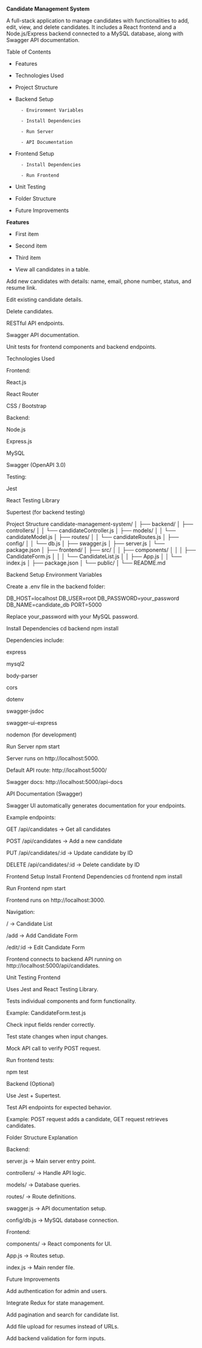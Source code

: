 **Candidate Management System**

A full-stack application to manage candidates with functionalities to add, edit, view, and delete candidates. It includes a React frontend and a Node.js/Express backend connected to a MySQL database, along with Swagger API documentation.

Table of Contents

- Features

- Technologies Used

- Project Structure

- Backend Setup

        - Environment Variables
        
        - Install Dependencies
        
        - Run Server
        
        - API Documentation

- Frontend Setup

        - Install Dependencies
        
        - Run Frontend

- Unit Testing

- Folder Structure

- Future Improvements

**Features**
- First item
- Second item
- Third item


- View all candidates in a table.

Add new candidates with details: name, email, phone number, status, and resume link.

Edit existing candidate details.

Delete candidates.

RESTful API endpoints.

Swagger API documentation.

Unit tests for frontend components and backend endpoints.

Technologies Used

Frontend:

React.js

React Router

CSS / Bootstrap

Backend:

Node.js

Express.js

MySQL

Swagger (OpenAPI 3.0)

Testing:

Jest

React Testing Library

Supertest (for backend testing)

Project Structure
candidate-management-system/
│
├── backend/
│   ├── controllers/
│   │   └── candidateController.js
│   ├── models/
│   │   └── candidateModel.js
│   ├── routes/
│   │   └── candidateRoutes.js
│   ├── config/
│   │   └── db.js
│   ├── swagger.js
│   ├── server.js
│   └── package.json
│
├── frontend/
│   ├── src/
│   │   ├── components/
│   │   │   ├── CandidateForm.js
│   │   │   └── CandidateList.js
│   │   ├── App.js
│   │   └── index.js
│   ├── package.json
│   └── public/
│
└── README.md

Backend Setup
Environment Variables

Create a .env file in the backend folder:

DB_HOST=localhost
DB_USER=root
DB_PASSWORD=your_password
DB_NAME=candidate_db
PORT=5000


Replace your_password with your MySQL password.

Install Dependencies
cd backend
npm install


Dependencies include:

express

mysql2

body-parser

cors

dotenv

swagger-jsdoc

swagger-ui-express

nodemon (for development)

Run Server
npm start


Server runs on http://localhost:5000.

Default API route: http://localhost:5000/

Swagger docs: http://localhost:5000/api-docs

API Documentation (Swagger)

Swagger UI automatically generates documentation for your endpoints.

Example endpoints:

GET /api/candidates → Get all candidates

POST /api/candidates → Add a new candidate

PUT /api/candidates/:id → Update candidate by ID

DELETE /api/candidates/:id → Delete candidate by ID

Frontend Setup
Install Frontend Dependencies
cd frontend
npm install

Run Frontend
npm start


Frontend runs on http://localhost:3000.

Navigation:

/ → Candidate List

/add → Add Candidate Form

/edit/:id → Edit Candidate Form

Frontend connects to backend API running on http://localhost:5000/api/candidates.

Unit Testing
Frontend

Uses Jest and React Testing Library.

Tests individual components and form functionality.

Example: CandidateForm.test.js

Check input fields render correctly.

Test state changes when input changes.

Mock API call to verify POST request.

Run frontend tests:

npm test

Backend (Optional)

Use Jest + Supertest.

Test API endpoints for expected behavior.

Example: POST request adds a candidate, GET request retrieves candidates.

Folder Structure Explanation

Backend:

server.js → Main server entry point.

controllers/ → Handle API logic.

models/ → Database queries.

routes/ → Route definitions.

swagger.js → API documentation setup.

config/db.js → MySQL database connection.

Frontend:

components/ → React components for UI.

App.js → Routes setup.

index.js → Main render file.

Future Improvements

Add authentication for admin and users.

Integrate Redux for state management.

Add pagination and search for candidate list.

Add file upload for resumes instead of URLs.

Add backend validation for form inputs.
